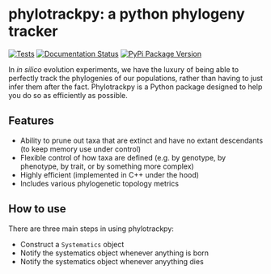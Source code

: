 # phylotrackpy: a python phylogeny tracker

[![Tests](https://github.com/emilydolson/python-phylogeny-tracker/actions/workflows/ci.yml/badge.svg)](https://github.com/emilydolson/python-phylogeny-tracker/actions/workflows/ci.yml)
[![Documentation Status](https://readthedocs.org/projects/phylotrackpy/badge/?version=latest)](https://phylotrackpy.readthedocs.io/en/latest/?badge=latest)
[![PyPi Package Version](https://img.shields.io/pypi/v/phylotrackpy.svg)](https://pypi.python.org/pypi/phylotrackpy)

In _in silico_ evolution experiments, we have the luxury of being able to perfectly track the phylogenies of our populations, rather than having to just infer them after the fact. Phylotrackpy is a Python package designed to help you do so as efficiently as possible.

## Features

- Ability to prune out taxa that are extinct and have no extant descendants (to keep memory use under control)
- Flexible control of how taxa are defined (e.g. by genotype, by phenotype, by trait, or by something more complex)
- Highly efficient (implemented in C++ under the hood)
- Includes various phylogenetic topology metrics

## How to use

There are three main steps in using phylotrackpy:

- Construct a `Systematics` object
- Notify the systematics object whenever anything is born
- Notify the systematics object whenever anyything dies
